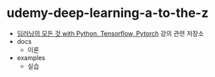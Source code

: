 # udemy-deep-learning-a-to-the-z

- [딥러닝의 모든 것 with Python, Tensorflow, Pytorch](https://www.udemy.com/course/best-artificial-neural-networks/?couponCode=PLOYALTY0923) 강의 관련 저장소
- docs
  - 이론
- examples
  - 실습

